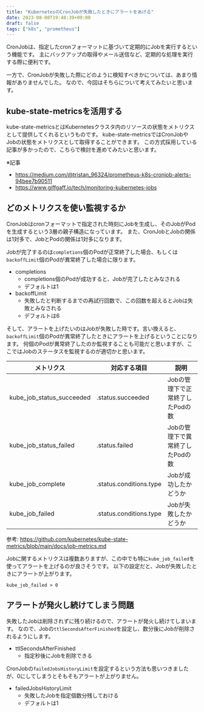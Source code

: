 ```yaml
---
title: "KubernetesのCronJobが失敗したときにアラートをあげる"
date: 2023-08-08T19:48:39+09:00
draft: false
tags: ["k8s", "prometheus"]
---
```


CronJobは、指定したcronフォーマットに基づいて定期的にJobを実行するという機能です。
主にバックアップの取得やメール送信など、定期的な処理を実行する際に便利です。

一方で、CronJobが失敗した際にどのように検知すべきかについては、あまり情報がありませんでした。
なので、今回はそちらについて考えてみたいと思います。

##  kube-state-metricsを活用する
kube-state-metricsとはKubernetesクラスタ内のリソースの状態をメトリクスとして提供してくれるというものです。
kube-state-metricsではCronJobやJobの状態をメトリクスとして取得することができます。
この方式採用している記事が多かったので、こちらで検討を進めてみたいと思います。

※記事
- https://medium.com/@tristan_96324/prometheus-k8s-cronjob-alerts-94bee7b90511
- https://www.giffgaff.io/tech/monitoring-kubernetes-jobs


## どのメトリクスを使い監視するか
CronJobはcronフォーマットで指定された時刻にJobを生成し、そのJobがPodを生成するという3層の親子構造になっています。
また、CronJobとJobの関係は1対多で、JobとPodの関係は1対多になります。

Jobが完了するのは`completions`個のPodが正常終了した場合、もしくは`backoffLimit`個のPodが異常終了した場合に限ります。
- completions
    - completions個のPodが成功すると、Jobが完了したとみなされる
    - デフォルトは1
- backoffLimit
    - 失敗したと判断するまでの再試行回数で、この回数を超えるとJobは失敗とみなされる
    - デフォルトは6

そして、アラートを上げたいのはJobが失敗した時です。言い換えると、`backoffLimit`個のPodが異常終了したときにアラートを上げるということになります。
何個のPodが異常終了したのか監視することも可能だと思いますが、ここではJobのステータスを監視するのが適切かと思います。

| メトリクス | 対応する項目 | 説明|
|---|---|---|
| kube_job_status_succeeded | .status.succeeded | Jobの管理下で正常終了したPodの数 |
| kube_job_status_failed | .status.failed | Jobの管理下で異常終了したPodの数 |
| kube_job_complete | .status.conditions.type | Jobが成功したかどうか |
| kube_job_failed | .status.conditions.type | Jobが失敗したかどうか |

参考: https://github.com/kubernetes/kube-state-metrics/blob/main/docs/job-metrics.md

Jobに関するメトリクスは複数ありますが、この中でも特に`kube_job_failed`を使ってアラートを上げるのが良さそうです。
以下の設定だと、Jobが失敗したときにアラートが上がります。
```
kube_job_failed > 0
```

## アラートが発火し続けてしまう問題
失敗したJobは削除されずに残り続けるので、アラートが発火し続けてしまいます。
なので、Jobの`ttlSecondsAfterFinished`を設定し、数分後にJobが削除されるようにします。
- ttlSecondsAfterFinished
    - 指定秒後にJobを削除できる


CronJobの`failedJobsHistoryLimit`を設定するという方法も思いつきましたが、0にしてしまうとそもそもアラートが上がりません。
- failedJobsHistoryLimit
    - 失敗したJobを指定個数分残しておける
    - デフォルトは1
